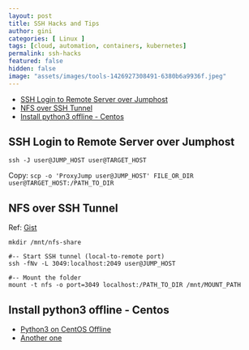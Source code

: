 ```yaml
---
layout: post
title: SSH Hacks and Tips
author: gini
categories: [ Linux ]
tags: [cloud, automation, containers, kubernetes]
permalink: ssh-hacks
featured: false
hidden: false
image: "assets/images/tools-1426927308491-6380b6a9936f.jpeg"
---
```

- [SSH Login to Remote Server over Jumphost](#ssh-login-to-remote-server-over-jumphost)
- [NFS over SSH Tunnel](#nfs-over-ssh-tunnel)
- [Install python3 offline - Centos](#install-python3-offline---centos)


## SSH Login to Remote Server over Jumphost

`ssh -J user@JUMP_HOST user@TARGET_HOST`

Copy:
`scp -o 'ProxyJump user@JUMP_HOST' FILE_OR_DIR user@TARGET_HOST:/PATH_TO_DIR`

## NFS over SSH Tunnel
Ref: [Gist](https://gist.github.com/proudlygeek/5721498)

```
mkdir /mnt/nfs-share

#-- Start SSH tunnel (local-to-remote port)
ssh -fNv -L 3049:localhost:2049 user@JUMP_HOST

#-- Mount the folder
mount -t nfs -o port=3049 localhost:/PATH_TO_DIR /mnt/MOUNT_PATH
```
    
## Install python3 offline - Centos
- [Python3 on CentOS Offline](https://medium.com/@CurtisForrester/installing-python3-in-centos-7-6-offline-69d45ca48054)
- [Another one](https://7thzero.com/blog/preparing-an-offline-installation-of-python-3-4-packages-for-centos-6)